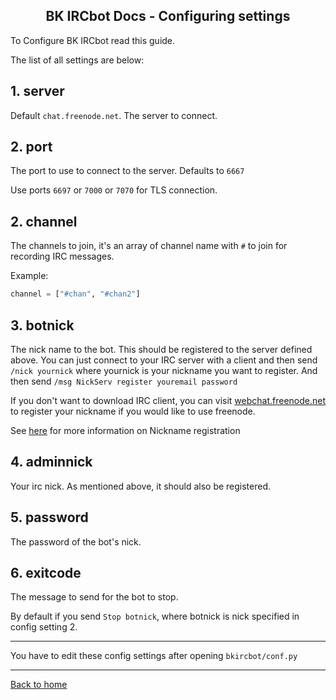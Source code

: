 <h2 align="center">BK IRCbot Docs - Configuring settings</h2>

<link rel="stylesheet" href="https://puneetgopinath.github.io/css/main.css" />

To Configure BK IRCbot read this guide.

The list of all settings are below:

## 1. server

Default `chat.freenode.net`. The server to connect.

## 2. port

The port to use to connect to the server. Defaults to `6667`

Use ports `6697` or `7000` or `7070` for TLS connection.

## 2. channel

The channels to join, it's an array of channel name with `#` to join for recording IRC messages.

Example:
```py
channel = ["#chan", "#chan2"]
```

## 3. botnick

The nick name to the bot. This should be registered to the server defined above.
You can just connect to your IRC server with a client and then send `/nick yournick` where yournick is your nickname you want to register.
And then send `/msg NickServ register youremail password`

If you don't want to download IRC client, you can visit [webchat.freenode.net](https://webchat.freenode.net) to register your nickname if you would like to use freenode.

See [here](https://en.wikipedia.org/wiki/Wikipedia:IRC/Tutorial#Nickname_registration) for more information on Nickname registration

## 4. adminnick

Your irc nick.
As mentioned above, it should also be registered.

## 5. password

The password of the bot's nick.

## 6. exitcode

The message to send for the bot to stop.

By default if you send `Stop botnick`, where botnick is nick specified in config setting 2.

---------------------------------------------------------------------

You have to edit these config settings after opening `bkircbot/conf.py`

---------------------------------------------------------------------

[Back to home](README.md)
